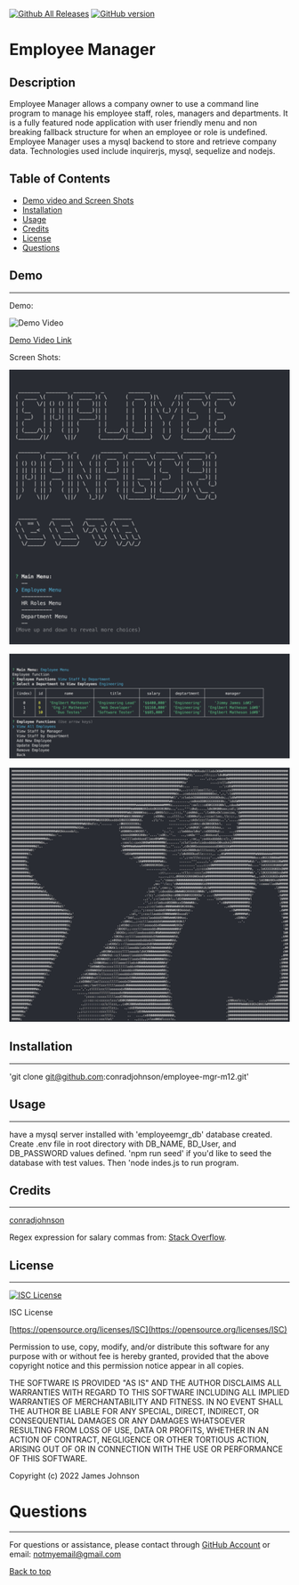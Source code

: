 
 [![Github All Releases](https://img.shields.io/github/downloads/conradjohnson/employee-mgr-m12/total.svg)]()
 [![GitHub version](https://badge.fury.io/gh/conradjohnson%2Femployee-mgr-m12.svg)](https://github.com/conradjohnson/employee-mgr-m12)


# Employee Manager

## Description

Employee Manager allows a company owner to use a command line program to manage his employee staff, roles, managers and departments.  It is a fully featured node application with user friendly menu and non breaking fallback structure for when an employee or role is undefined.   Employee Manager uses a mysql backend to store and retrieve company data.   Technologies used include inquirerjs, mysql, sequelize and nodejs.   



## Table of Contents
- [Demo video and Screen Shots](#demo)
- [Installation](#installation)
- [Usage](#usage)
- [Credits](#credits)
- [License](#license)
- [Questions](#questions)


## Demo
***

Demo:

![Demo Video](img/demo.gif)

[Demo Video Link](https://drive.google.com/file/d/1KfXVKedvDzOFYEAjfVfOPK80pOHKcYql/view)


Screen Shots:

![Screen Shot](img/screen1.png)

![Screen Shot](img/screen2.png)

![Screen Shot](img/screen3.png)

## Installation
***

'git clone git@github.com:conradjohnson/employee-mgr-m12.git'

## Usage
***

have a mysql server installed with 'employeemgr_db' database created.  Create .env file in root directory with DB_NAME, BD_User, and DB_PASSWORD values defined.   'npm run seed' if you'd like to seed the database with test values.  Then 'node indes.js to run program. 

## Credits
***

[conradjohnson](https://github.com/conradjohnson)

Regex expression for salary commas from: [Stack Overflow](https://stackoverflow.com/questions/2901102/how-to-print-a-number-with-commas-as-thousands-separators-in-javascript).

[](https://github.com/)

 ## License
 ***

[![ISC License](https://img.shields.io/badge/license-ISC-green.svg)](https://opensource.org/licenses/ISC)

  ISC License

  [https://opensource.org/licenses/ISC](https://opensource.org/licenses/ISC)
  
  Permission to use, copy, modify, and/or distribute this software for any
  purpose with or without fee is hereby granted, provided that the above
  copyright notice and this permission notice appear in all copies.
  
  THE SOFTWARE IS PROVIDED "AS IS" AND THE AUTHOR DISCLAIMS ALL WARRANTIES WITH
  REGARD TO THIS SOFTWARE INCLUDING ALL IMPLIED WARRANTIES OF MERCHANTABILITY
  AND FITNESS. IN NO EVENT SHALL THE AUTHOR BE LIABLE FOR ANY SPECIAL, DIRECT,
  INDIRECT, OR CONSEQUENTIAL DAMAGES OR ANY DAMAGES WHATSOEVER RESULTING FROM
  LOSS OF USE, DATA OR PROFITS, WHETHER IN AN ACTION OF CONTRACT, NEGLIGENCE OR
  OTHER TORTIOUS ACTION, ARISING OUT OF OR IN CONNECTION WITH THE USE OR
  PERFORMANCE OF THIS SOFTWARE.
  
  Copyright (c) 2022 James Johnson
          

# Questions
***
For questions or assistance, please contact through [GitHub Account](https://github.com/conradjohnson) or email: [notmyemail@gmail.com](mailto:notmyemail@gmail.com)


 [Back to top](#description)